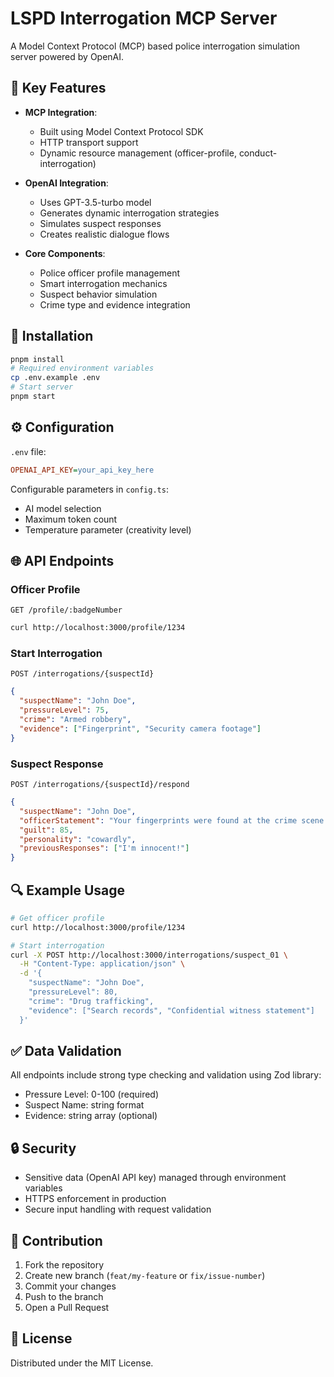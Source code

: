 # LSPD Interrogation MCP Server

A Model Context Protocol (MCP) based police interrogation simulation server powered by OpenAI.

## 📌 Key Features

- **MCP Integration**:

  - Built using Model Context Protocol SDK
  - HTTP transport support
  - Dynamic resource management (officer-profile, conduct-interrogation)

- **OpenAI Integration**:

  - Uses GPT-3.5-turbo model
  - Generates dynamic interrogation strategies
  - Simulates suspect responses
  - Creates realistic dialogue flows

- **Core Components**:
  - Police officer profile management
  - Smart interrogation mechanics
  - Suspect behavior simulation
  - Crime type and evidence integration

## 🚀 Installation

```bash
pnpm install
# Required environment variables
cp .env.example .env
# Start server
pnpm start
```

## ⚙️ Configuration

`.env` file:

```ini
OPENAI_API_KEY=your_api_key_here
```

Configurable parameters in `config.ts`:

- AI model selection
- Maximum token count
- Temperature parameter (creativity level)

## 🌐 API Endpoints

### Officer Profile

`GET /profile/:badgeNumber`

```bash
curl http://localhost:3000/profile/1234
```

### Start Interrogation

`POST /interrogations/{suspectId}`

```json
{
  "suspectName": "John Doe",
  "pressureLevel": 75,
  "crime": "Armed robbery",
  "evidence": ["Fingerprint", "Security camera footage"]
}
```

### Suspect Response

`POST /interrogations/{suspectId}/respond`

```json
{
  "suspectName": "John Doe",
  "officerStatement": "Your fingerprints were found at the crime scene!",
  "guilt": 85,
  "personality": "cowardly",
  "previousResponses": ["I'm innocent!"]
}
```

## 🔍 Example Usage

```bash
# Get officer profile
curl http://localhost:3000/profile/1234

# Start interrogation
curl -X POST http://localhost:3000/interrogations/suspect_01 \
  -H "Content-Type: application/json" \
  -d '{
    "suspectName": "John Doe",
    "pressureLevel": 80,
    "crime": "Drug trafficking",
    "evidence": ["Search records", "Confidential witness statement"]
  }'
```

## ✅ Data Validation

All endpoints include strong type checking and validation using Zod library:

- Pressure Level: 0-100 (required)
- Suspect Name: string format
- Evidence: string array (optional)

## 🔒 Security

- Sensitive data (OpenAI API key) managed through environment variables
- HTTPS enforcement in production
- Secure input handling with request validation

## 🤝 Contribution

1. Fork the repository
2. Create new branch (`feat/my-feature` or `fix/issue-number`)
3. Commit your changes
4. Push to the branch
5. Open a Pull Request

## 📜 License

Distributed under the MIT License.
